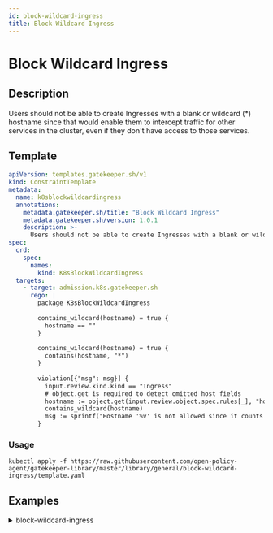 ```yaml
---
id: block-wildcard-ingress
title: Block Wildcard Ingress
---
```


# Block Wildcard Ingress

## Description
Users should not be able to create Ingresses with a blank or wildcard (*) hostname since that would enable them to intercept traffic for other services in the cluster, even if they don't have access to those services.

## Template
```yaml
apiVersion: templates.gatekeeper.sh/v1
kind: ConstraintTemplate
metadata:
  name: k8sblockwildcardingress
  annotations:
    metadata.gatekeeper.sh/title: "Block Wildcard Ingress"
    metadata.gatekeeper.sh/version: 1.0.1
    description: >-
      Users should not be able to create Ingresses with a blank or wildcard (*) hostname since that would enable them to intercept traffic for other services in the cluster, even if they don't have access to those services.
spec:
  crd:
    spec:
      names:
        kind: K8sBlockWildcardIngress
  targets:
    - target: admission.k8s.gatekeeper.sh
      rego: |
        package K8sBlockWildcardIngress
        
        contains_wildcard(hostname) = true {
          hostname == ""
        }
        
        contains_wildcard(hostname) = true {
          contains(hostname, "*")
        }
        
        violation[{"msg": msg}] {
          input.review.kind.kind == "Ingress"
          # object.get is required to detect omitted host fields
          hostname := object.get(input.review.object.spec.rules[_], "host", "")
          contains_wildcard(hostname)
          msg := sprintf("Hostname '%v' is not allowed since it counts as a wildcard, which can be used to intercept traffic from other applications.", [hostname])
        }

```

### Usage
```shell
kubectl apply -f https://raw.githubusercontent.com/open-policy-agent/gatekeeper-library/master/library/general/block-wildcard-ingress/template.yaml
```
## Examples
<details>
<summary>block-wildcard-ingress</summary><blockquote>

<details>
<summary>constraint</summary>

```yaml
apiVersion: constraints.gatekeeper.sh/v1beta1
kind: K8sBlockWildcardIngress
metadata:
  name: block-wildcard-ingress
spec:
  match:
    kinds:
      - apiGroups: ["extensions", "networking.k8s.io"]
        kinds: ["Ingress"]

```

Usage

```shell
kubectl apply -f https://raw.githubusercontent.com/open-policy-agent/gatekeeper-library/master/library/general/block-wildcard-ingress/samples/block-wildcard-ingress/constraint.yaml
```

</details>

<details>
<summary>example-allowed</summary>

```yaml
apiVersion: networking.k8s.io/v1
kind: Ingress
metadata:
  name: non-wildcard-ingress
spec:
  rules:
  - host: 'myservice.example.com'
    http:
      paths:
      - pathType: Prefix
        path: "/"
        backend:
          service:
            name: example
            port:
              number: 80

```

Usage

```shell
kubectl apply -f https://raw.githubusercontent.com/open-policy-agent/gatekeeper-library/master/library/general/block-wildcard-ingress/samples/block-wildcard-ingress/example_allowed.yaml
```

</details>
<details>
<summary>blank-host</summary>

```yaml
apiVersion: networking.k8s.io/v1
kind: Ingress
metadata:
  name: wildcard-ingress
spec:
  rules:
  - host: ''
    http:
      paths:
      - pathType: Prefix
        path: "/"
        backend:
          service:
            name: example
            port:
              number: 80

```

Usage

```shell
kubectl apply -f https://raw.githubusercontent.com/open-policy-agent/gatekeeper-library/master/library/general/block-wildcard-ingress/samples/block-wildcard-ingress/disallowed/blank_host.yaml
```

</details>
<details>
<summary>host-omitted</summary>

```yaml
apiVersion: networking.k8s.io/v1
kind: Ingress
metadata:
  name: wildcard-ingress
spec:
  rules:
  # Omitted host field counts as a wildcard too
  - http:
      paths:
      - pathType: Prefix
        path: "/"
        backend:
          service:
            name: example
            port:
              number: 80

```

Usage

```shell
kubectl apply -f https://raw.githubusercontent.com/open-policy-agent/gatekeeper-library/master/library/general/block-wildcard-ingress/samples/block-wildcard-ingress/disallowed/host_omitted.yaml
```

</details>
<details>
<summary>wildcard-host</summary>

```yaml
apiVersion: networking.k8s.io/v1
kind: Ingress
metadata:
  name: wildcard-ingress
spec:
  rules:
  - host: '*.example.com'
    http:
      paths:
      - pathType: Prefix
        path: "/"
        backend:
          service:
            name: example
            port:
              number: 80
  # Extra test to ensure the rule still detects invalid hosts in files containing valid hosts
  - host: 'valid.example.com'
    http:
      paths:
      - pathType: Prefix
        path: "/"
        backend:
          service:
            name: example
            port:
              number: 80

```

Usage

```shell
kubectl apply -f https://raw.githubusercontent.com/open-policy-agent/gatekeeper-library/master/library/general/block-wildcard-ingress/samples/block-wildcard-ingress/disallowed/wildcard_host.yaml
```

</details>


</blockquote></details>